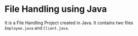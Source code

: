 # File Handling using Java
It is a File Handling Project created in Java. It contains two files `Employee.java` and `Client.java`.
